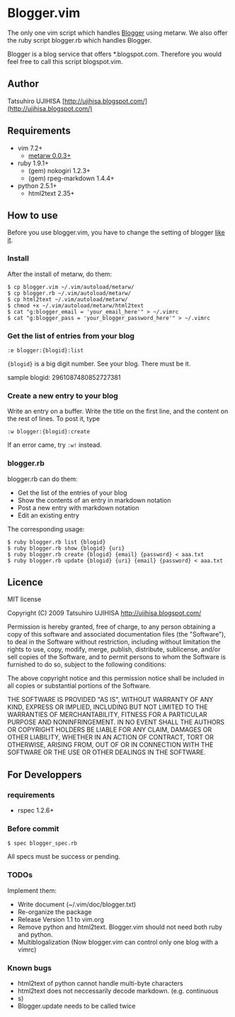 # Blogger.vim

The only one vim script which handles [Blogger](http://www.blogger.com/) using metarw. We also offer the ruby script blogger.rb which handles Blogger.

Blogger is a blog service that offers \*.blogspot.com. Therefore you would feel free to call this script blogspot.vim.

## Author

Tatsuhiro UJIHISA [http://ujihisa.blogspot.com/](http://ujihisa.blogspot.com/)

## Requirements

* vim 7.2+
  * [metarw 0.0.3+](http://www.vim.org/scripts/script.php?script_id=2335)
* ruby 1.9.1+
  * (gem) nokogiri 1.2.3+
  * (gem) rpeg-markdown 1.4.4+
* python 2.5.1+
  * html2text 2.35+

## How to use

Before you use blogger.vim, you have to change the setting of blogger [like it](http://gyazo.com/7c8b02a1a3e41fb665347323bf4fab84.png).

### Install
After the install of metarw, do them:

    $ cp blogger.vim ~/.vim/autoload/metarw/
    $ cp blogger.rb ~/.vim/autoload/metarw/
    $ cp html2text ~/.vim/autoload/metarw/
    $ chmod +x ~/.vim/autoload/metarw/html2text
    $ cat "g:blogger_email = 'your_email_here'" > ~/.vimrc
    $ cat "g:blogger_pass = 'your_blogger_password_here'" > ~/.vimrc

### Get the list of entries from your blog

    :e blogger:{blogid}:list

`{blogid}` is a big digit number. See your blog. There must be it.

sample blogid: 2961087480852727381

### Create a new entry to your blog

Write an entry on a buffer. Write the title on the first line, and the content on the rest of lines.
To post it, type

    :w blogger:{blogid}:create

If an error came, try `:w!` instead.

### blogger.rb

blogger.rb can do them:

* Get the list of the entries of your blog
* Show the contents of an entry in markdown notation
* Post a new entry with markdown notation
* Edit an existing entry

The corresponding usage:

    $ ruby blogger.rb list {blogid}
    $ ruby blogger.rb show {blogid} {uri}
    $ ruby blogger.rb create {blogid} {email} {password} < aaa.txt
    $ ruby blogger.rb update {blogid} {uri} {email} {password} < aaa.txt

## Licence

MIT license

Copyright (C) 2009 Tatsuhiro UJIHISA [<http://ujihisa.blogspot.com/>](http://ujihisa.blogspot.com/)

Permission is hereby granted, free of charge, to any person obtaining a copy
of this software and associated documentation files (the "Software"), to deal
in the Software without restriction, including without limitation the rights
to use, copy, modify, merge, publish, distribute, sublicense, and/or sell
copies of the Software, and to permit persons to whom the Software is
furnished to do so, subject to the following conditions:

The above copyright notice and this permission notice shall be included in all
copies or substantial portions of the Software.

THE SOFTWARE IS PROVIDED "AS IS", WITHOUT WARRANTY OF ANY KIND, EXPRESS OR
IMPLIED, INCLUDING BUT NOT LIMITED TO THE WARRANTIES OF MERCHANTABILITY,
FITNESS FOR A PARTICULAR PURPOSE AND NONINFRINGEMENT.  IN NO EVENT SHALL THE
AUTHORS OR COPYRIGHT HOLDERS BE LIABLE FOR ANY CLAIM, DAMAGES OR OTHER
LIABILITY, WHETHER IN AN ACTION OF CONTRACT, TORT OR OTHERWISE, ARISING FROM,
OUT OF OR IN CONNECTION WITH THE SOFTWARE OR THE USE OR OTHER DEALINGS IN THE
SOFTWARE.


## For Developpers

### requirements

* rspec 1.2.6+

### Before commit

    $ spec blogger_spec.rb

All specs must be success or pending.

### TODOs

Implement them:

* Write document (~/.vim/doc/blogger.txt)
* Re-organize the package
* Release Version 1.1 to vim.org
* Remove python and html2text. Blogger.vim should not need both ruby and python.
* Multiblogalization (Now blogger.vim can control only one blog with a vimrc)

### Known bugs

* html2text of python cannot handle multi-byte characters
* html2text does not neccessarily decode markdown. (e.g. continuous <li>s)
* Blogger.update needs to be called twice

